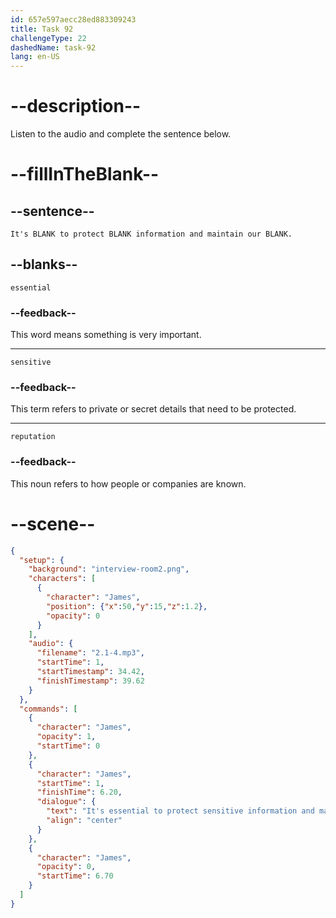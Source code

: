 ```yaml
---
id: 657e597aecc28ed883309243
title: Task 92
challengeType: 22
dashedName: task-92
lang: en-US
---
```


<!-- (audio) James: It's essential to protect sensitive information and maintain our reputation. -->

# --description--

Listen to the audio and complete the sentence below.

# --fillInTheBlank--

## --sentence--

`It's BLANK to protect BLANK information and maintain our BLANK.`

## --blanks--

`essential`

### --feedback--

This word means something is very important.

---

`sensitive`

### --feedback--

This term refers to private or secret details that need to be protected.

---

`reputation`

### --feedback--

This noun refers to how people or companies are known.

# --scene--

```json
{
  "setup": {
    "background": "interview-room2.png",
    "characters": [
      {
        "character": "James",
        "position": {"x":50,"y":15,"z":1.2},
        "opacity": 0
      }
    ],
    "audio": {
      "filename": "2.1-4.mp3",
      "startTime": 1,
      "startTimestamp": 34.42,
      "finishTimestamp": 39.62
    }
  },
  "commands": [
    {
      "character": "James",
      "opacity": 1,
      "startTime": 0
    },
    {
      "character": "James",
      "startTime": 1,
      "finishTime": 6.20,
      "dialogue": {
        "text": "It's essential to protect sensitive information and maintain our reputation.",
        "align": "center"
      }
    },
    {
      "character": "James",
      "opacity": 0,
      "startTime": 6.70
    }
  ]
}
```
